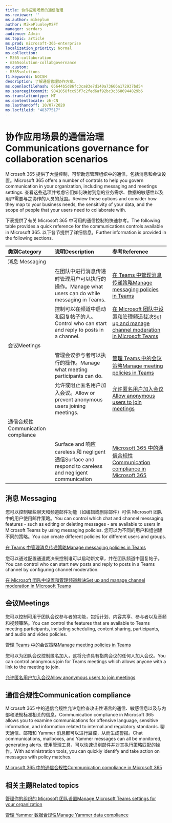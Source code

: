 ```yaml
---
title: 协作应用场景的通信治理
ms.reviewer: ''
ms.author: mikeplum
author: MikePlumleyMSFT
manager: serdars
audience: Admin
ms.topic: article
ms.prod: microsoft-365-enterprise
localization_priority: Normal
ms.collection:
- M365-collaboration
- m365solution-collabgovernance
ms.custom:
- M365solutions
f1.keywords: NOCSH
description: 了解通信管理协作方案。
ms.openlocfilehash: 05644b5d86fc3ca83e7d140a73666a172937bd54
ms.sourcegitcommit: 9841058fcc95f7c2fed6af92bc3c3686944829b6
ms.translationtype: MT
ms.contentlocale: zh-CN
ms.lasthandoff: 10/07/2020
ms.locfileid: "48377517"
---
```

# <a name="communications-governance-for-collaboration-scenarios"></a><span data-ttu-id="7f967-103">协作应用场景的通信治理</span><span class="sxs-lookup"><span data-stu-id="7f967-103">Communications governance for collaboration scenarios</span></span>

<span data-ttu-id="7f967-104">Microsoft 365 提供了大量控制，可帮助您管理组织中的通信，包括消息和会议设置。</span><span class="sxs-lookup"><span data-stu-id="7f967-104">Microsoft 365 offers a number of controls to help you govern communication in your organization, including messaging and meetings settings.</span></span> <span data-ttu-id="7f967-105">查看这些选项并考虑它们如何映射到您的业务需求、数据的敏感性以及用户需要与之协作的人员的范围。</span><span class="sxs-lookup"><span data-stu-id="7f967-105">Review these options and consider how they map to your business needs, the sensitivity of your data, and the scope of people that your users need to collaborate with.</span></span>

<span data-ttu-id="7f967-106">下表提供了有关 Microsoft 365 中可用的通信控制的快速参考。</span><span class="sxs-lookup"><span data-stu-id="7f967-106">The following table provides a quick reference for the communications controls available in Microsoft 365.</span></span> <span data-ttu-id="7f967-107">以下各节提供了详细信息。</span><span class="sxs-lookup"><span data-stu-id="7f967-107">Further information is provided in the following sections.</span></span>

|<span data-ttu-id="7f967-108">类别</span><span class="sxs-lookup"><span data-stu-id="7f967-108">Category</span></span>|<span data-ttu-id="7f967-109">说明</span><span class="sxs-lookup"><span data-stu-id="7f967-109">Description</span></span>|<span data-ttu-id="7f967-110">参考</span><span class="sxs-lookup"><span data-stu-id="7f967-110">Reference</span></span>|
|:-------|:----------|:--------|
|<span data-ttu-id="7f967-111">消息 </span><span class="sxs-lookup"><span data-stu-id="7f967-111">Messaging</span></span>|||
||<span data-ttu-id="7f967-112">在团队中进行消息传递时管理用户可以执行的操作。</span><span class="sxs-lookup"><span data-stu-id="7f967-112">Manage what users can do while messaging in Teams.</span></span>|[<span data-ttu-id="7f967-113">在 Teams 中管理消息传递策略</span><span class="sxs-lookup"><span data-stu-id="7f967-113">Manage messaging policies in Teams</span></span>](https://docs.microsoft.com/microsoftteams/messaging-policies-in-teams)|
||<span data-ttu-id="7f967-114">控制可以在频道中启动和回复帖子的人。</span><span class="sxs-lookup"><span data-stu-id="7f967-114">Control who can start and reply to posts in a channel.</span></span>|[<span data-ttu-id="7f967-115">在 Microsoft 团队中设置和管理频道裁决</span><span class="sxs-lookup"><span data-stu-id="7f967-115">Set up and manage channel moderation in Microsoft Teams</span></span>](https://docs.microsoft.com/microsoftteams/manage-channel-moderation-in-teams)|
|<span data-ttu-id="7f967-116">会议</span><span class="sxs-lookup"><span data-stu-id="7f967-116">Meetings</span></span>|||
||<span data-ttu-id="7f967-117">管理会议参与者可以执行的操作。</span><span class="sxs-lookup"><span data-stu-id="7f967-117">Manage what meeting participants can do.</span></span>|[<span data-ttu-id="7f967-118">管理 Teams 中的会议策略</span><span class="sxs-lookup"><span data-stu-id="7f967-118">Manage meeting policies in Teams</span></span>](https://docs.microsoft.com/microsoftteams/meeting-policies-in-teams)|
||<span data-ttu-id="7f967-119">允许或阻止匿名用户加入会议。</span><span class="sxs-lookup"><span data-stu-id="7f967-119">Allow or prevent anonymous users joining meetings.</span></span>|[<span data-ttu-id="7f967-120">允许匿名用户加入会议</span><span class="sxs-lookup"><span data-stu-id="7f967-120">Allow anonymous users to join meetings</span></span>](https://docs.microsoft.com/microsoftteams/meeting-settings-in-teams#allow-anonymous-users-to-join-meetings)|
|<span data-ttu-id="7f967-121">通信合规性</span><span class="sxs-lookup"><span data-stu-id="7f967-121">Communication compliance</span></span>|||
||<span data-ttu-id="7f967-122">Surface and 响应 careless 和 negligent 通信</span><span class="sxs-lookup"><span data-stu-id="7f967-122">Surface and respond to careless and negligent communication</span></span>|[<span data-ttu-id="7f967-123">Microsoft 365 中的通信合规性</span><span class="sxs-lookup"><span data-stu-id="7f967-123">Communication compliance in Microsoft 365</span></span>](https://docs.microsoft.com/microsoft-365/compliance/communication-compliance)|

## <a name="messaging"></a><span data-ttu-id="7f967-124">消息 </span><span class="sxs-lookup"><span data-stu-id="7f967-124">Messaging</span></span>

<span data-ttu-id="7f967-125">您可以控制哪些聊天和频道邮件功能（如编辑或删除邮件）可供 Microsoft 团队中的用户使用邮件策略。</span><span class="sxs-lookup"><span data-stu-id="7f967-125">You can control which chat and channel messaging features - such as editing or deleting messages - are available to users in Microsoft Teams by using messaging policies.</span></span> <span data-ttu-id="7f967-126">您可以为不同的用户和组创建不同的策略。</span><span class="sxs-lookup"><span data-stu-id="7f967-126">You can create different policies for different users and groups.</span></span>

[<span data-ttu-id="7f967-127">在 Teams 中管理消息传递策略</span><span class="sxs-lookup"><span data-stu-id="7f967-127">Manage messaging policies in Teams</span></span>](https://docs.microsoft.com/microsoftteams/messaging-policies-in-teams)

<span data-ttu-id="7f967-128">您可以通过配置通道裁决来控制谁可以启动新文章，并在团队频道中回复帖子。</span><span class="sxs-lookup"><span data-stu-id="7f967-128">You can control who can start new posts and reply to posts in a Teams channel by configuring channel moderation.</span></span>

[<span data-ttu-id="7f967-129">在 Microsoft 团队中设置和管理频道裁决</span><span class="sxs-lookup"><span data-stu-id="7f967-129">Set up and manage channel moderation in Microsoft Teams</span></span>](https://docs.microsoft.com/microsoftteams/manage-channel-moderation-in-teams)

## <a name="meetings"></a><span data-ttu-id="7f967-130">会议</span><span class="sxs-lookup"><span data-stu-id="7f967-130">Meetings</span></span>

<span data-ttu-id="7f967-131">您可以控制可用于团队会议参与者的功能，包括计划、内容共享、参与者以及音频和视频策略。</span><span class="sxs-lookup"><span data-stu-id="7f967-131">You can control the features that are available to Teams meeting participants, including scheduling, content sharing, participants, and audio and video policies.</span></span>

[<span data-ttu-id="7f967-132">管理 Teams 中的会议策略</span><span class="sxs-lookup"><span data-stu-id="7f967-132">Manage meeting policies in Teams</span></span>](https://docs.microsoft.com/microsoftteams/meeting-policies-in-teams)

<span data-ttu-id="7f967-133">您可以为团队会议控制匿名加入，这将允许具有指向会议的任何人加入会议。</span><span class="sxs-lookup"><span data-stu-id="7f967-133">You can control anonymous join for Teams meetings which allows anyone with a link to the meeting to join.</span></span>

[<span data-ttu-id="7f967-134">允许匿名用户加入会议</span><span class="sxs-lookup"><span data-stu-id="7f967-134">Allow anonymous users to join meetings</span></span>](https://docs.microsoft.com/microsoftteams/meeting-settings-in-teams#allow-anonymous-users-to-join-meetings)


## <a name="communication-compliance"></a><span data-ttu-id="7f967-135">通信合规性</span><span class="sxs-lookup"><span data-stu-id="7f967-135">Communication compliance</span></span>

<span data-ttu-id="7f967-136">Microsoft 365 中的通信合规性允许您检查攻击性语言的通信、敏感信息以及与内部和法规标准相关的信息。</span><span class="sxs-lookup"><span data-stu-id="7f967-136">Communication compliance in Microsoft 365 allows you to examine communications for offensive language, sensitive information, and information related to internal and regulatory standards.</span></span> <span data-ttu-id="7f967-137">聊天通信、邮箱和 Yammer 消息都可以进行监控，从而生成警报。</span><span class="sxs-lookup"><span data-stu-id="7f967-137">Chat communications, mailboxes, and Yammer messages can all be monitored, generating alerts.</span></span> <span data-ttu-id="7f967-138">使用管理工具，可以快速识别邮件并对其执行策略匹配的操作。</span><span class="sxs-lookup"><span data-stu-id="7f967-138">With administration tools, you can quickly identify and take action on messages with policy matches.</span></span>

[<span data-ttu-id="7f967-139">Microsoft 365 中的通信合规性</span><span class="sxs-lookup"><span data-stu-id="7f967-139">Communication compliance in Microsoft 365</span></span>](https://docs.microsoft.com/microsoft-365/compliance/communication-compliance)

## <a name="related-topics"></a><span data-ttu-id="7f967-140">相关主题</span><span class="sxs-lookup"><span data-stu-id="7f967-140">Related topics</span></span>

[<span data-ttu-id="7f967-141">管理你的组织的 Microsoft 团队设置</span><span class="sxs-lookup"><span data-stu-id="7f967-141">Manage Microsoft Teams settings for your organization</span></span>](https://docs.microsoft.com/microsoftteams/enable-features-office-365)

[<span data-ttu-id="7f967-142">管理 Yammer 数据合规性</span><span class="sxs-lookup"><span data-stu-id="7f967-142">Manage Yammer data compliance</span></span>](https://docs.microsoft.com/yammer/manage-security-and-compliance/manage-data-compliance)
